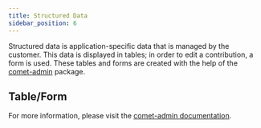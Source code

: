 ```yaml
---
title: Structured Data
sidebar_position: 6
---
```


Structured data is application-specific data that is managed by the customer. This data is displayed in tables; in order to edit a contribution, a form is used. These tables and forms are created with the help of the [comet-admin](https://github.com/vivid-planet/comet-admin) package.

## Table/Form

For more information, please visit the [comet-admin documentation](https://comet-admin.netlify.app/?path=/story/docs-intro--page).
